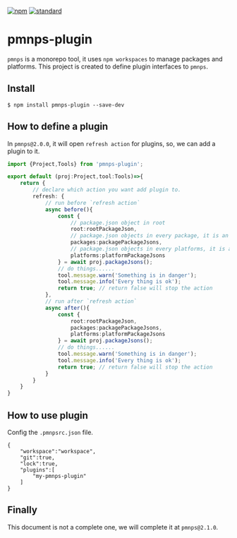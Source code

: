 [![npm][npm-image]][npm-url]
[![standard][standard-image]][standard-url]

[npm-image]: https://img.shields.io/npm/v/pmnps-plugin.svg?style=flat-square
[npm-url]: https://www.npmjs.com/package/pmnps-plugin
[standard-image]: https://img.shields.io/badge/code%20style-standard-brightgreen.svg?style=flat-square
[standard-url]: http://npm.im/standard

# pmnps-plugin

`pmnps` is a monorepo tool, it uses `npm workspaces` to manage packages and platforms. This project is created to define plugin interfaces to `pmnps`.

## Install

```
$ npm install pmnps-plugin --save-dev
```

## How to define a plugin

In `pmnps@2.0.0`, it will open `refresh action` for plugins, so, we can add a plugin to it.

```typescript
import {Project,Tools} from 'pmnps-plugin';

export default (proj:Project,tool:Tools)=>{
    return {
        // declare which action you want add plugin to.
        refresh: {
            // run before `refresh action`
            async before(){
                const {
                    // package.json object in root
                    root:rootPackageJson,
                    // package.json objects in every package, it is an array.
                    packages:packagePackageJsons,
                    // package.json objects in every platforms, it is an array.
                    platforms:platformPackageJsons
                } = await proj.packageJsons();
                // do things......
                tool.message.warn('Something is in danger');
                tool.message.info('Every thing is ok');
                return true; // return false will stop the action
            },
            // run after `refresh action`
            async after(){
                const {
                    root:rootPackageJson,
                    packages:packagePackageJsons,
                    platforms:platformPackageJsons
                } = await proj.packageJsons();
                // do things......
                tool.message.warn('Something is in danger');
                tool.message.info('Every thing is ok');
                return true; // return false will stop the action
            }
        }
    }
}
```

## How to use plugin

Config the `.pmnpsrc.json` file.

```
{
    "workspace":"workspace",
    "git":true,
    "lock":true,
    "plugins":[
        "my-pmnps-plugin"
    ]
}
```

## Finally

This document is not a complete one, we will complete it at `pmnps@2.1.0`.


